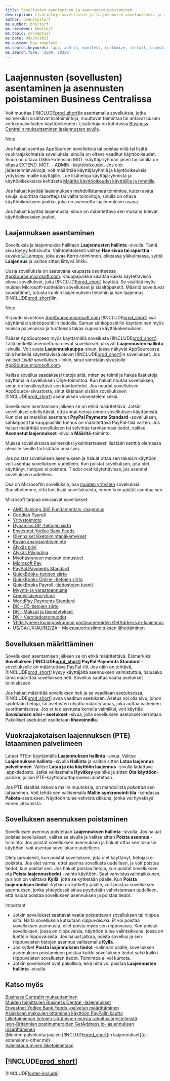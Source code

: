 ```yaml
---
title: Sovellusten asentaminen ja asennusten poistaminen
description: Lisätietoja sovellusten ja laajennusten asentamisesta ja asennusten poistamisesta Business Centralissa.
author: brentholtorf
ms.author: bholtorf
ms.reviewer: bholtorf
ms.topic: conceptual
ms.date: 04/24/2023
ms.custom: bap-template
ms.search.keywords: 'app, add-in, manifest, customize, install, uninstall'
ms.search.form: '2500, 20350'
---
```


# Laajennusten (sovellusten) asentaminen ja asennusten poistaminen Business Centralissa

Voit muuttaa [!INCLUDE[prod_short](includes/prod_short.md)]ia asentamalla sovelluksia, jotka esimerkiksi sisältävät lisätoimintoja, muuttavat toimintaa tai antavat uusien verkkopalveluiden käyttöoikeuden. Lisätietoja on kohdassa [Business Centralin mukauttaminen laajennusten avulla](ui-extensions.md).

> [!NOTE]
> Jos haluat asentaa AppSourcen sovelluksia tai poistaa niitä tai lisätä vuokraajakohtaisia sovelluksia, sinulla on oltava vaaditut käyttöoikeudet. Sinun on oltava D365 Extension MGT -käyttäjäryhmän jäsen tai sinulla on oltava EXTEND. MGT. - ADMIN -käyttöoikeudet. Jos olet järjestelmänvalvoja, voit määrittää käyttäjäryhmiä ja käyttöoikeuksia yrityksesi muille käyttäjille. Lue lisätietoja käyttäjäryhmistä ja käyttöoikeuksista kohdasta [Määritä käyttöoikeudet käyttäjille ja ryhmille](ui-define-granular-permissions.md).
>
> Jos haluat käyttää laajennuksen mahdollistamaa toimintoa, kuten avata sivuja, suorittaa raportteja tai valita toimintoja, sinulla on oltava käyttöoikeuksien joukko, joka on asennettu laajennuksen osana.

Jos haluat käyttää laajennusta, sinun on määritettävä sen mukana tulevat käyttöoikeuksien joukot.

## <a name="install"></a>Laajennuksen asentaminen

Sovelluksia ja laajennuksia hallitaan **Laajennusten hallinta** -sivulla. Tämä sivu löytyy kotisivulta. Vaihtoehtoisesti valitse **Hae sivua tai raporttia** -kuvake ![Lamppu, joka avaa Kerro-toiminnon.](media/ui-search/search_small.png "Kerro, mitä haluat tehdä") oikeassa yläkulmassa, syötä **Laajennus** ja valitse sitten liittyvä linkki.  

Uusia sovelluksia on saatavana kaupasta osoitteessa [AppSource.microsoft.com](https://go.microsoft.com/fwlink/?linkid=2081646). Kauppapaikka sisältää kaikki käytettävissä olevat sovellukset, joita [!INCLUDE[prod_short](includes/prod_short.md)] käyttää. Se sisältää myös muiden Microsoft-tuotteiden sovellukset ja sisältöpaketit. Määritä soveltuvat suodattimet, tutustu kunkin laajennuksen tietoihin ja hae laajennus [!INCLUDE[prod_short](includes/prod_short.md)]iin.  

> [!NOTE]  
> Kirjaudu sivustoon [AppSource.microsoft.com](https://appsource.microsoft.com/) [!INCLUDE[prod_short](includes/prod_short.md)]issa käyttämäsi sähköpostitilin tiedoilla. Saman sähköpostitilin käyttäminen myös muissa palveluissa ja tuotteissa takaa sujuvan käyttökokemuksen.  

Pääset AppSourceen myös käyttämällä sovellusta [!INCLUDE[prod_short](includes/prod_short.md)]. Tällä hetkellä asennettuna olevat sovellukset näkyvät **Laajennusten hallinta** -sivulla. Voit avata **Laajennuskauppa**-sivun, jossa näkyvät AppSourcessa tällä hetkellä käytettävissä olevat [!INCLUDE[prod_short](includes/prod_short.md)]in sovellukset. Jos valitset *Lisää sovelluksia* -linkin, sinut siirretään sivustolle [AppSource.microsoft.com](https://go.microsoft.com/fwlink/?linkid=2081646).  

Valitse sovellus saadaksesi tietoja siitä, miten se toimii ja hakea lisätietoja käyttämällä sovelluksen Ohje-toimintoa. Kun haluat noutaa sovelluksen, sinun on hyväksyttävä sen käyttöehdot. Jos noudat sovelluksen AppSource-sivustosta, sinut kirjataan sisään sovellukseen [!INCLUDE[prod_short](includes/prod_short.md)] asennuksen viimeistelemiseksi.  

Sovelluksen asentamisen jälkeen se on ehkä määritettävä. Jotkin sovellukset edellyttävät, että annat tietoja ennen sovelluksen käyttämistä. Kun olet esimerkiksi asentanut **PayPal Payments Standard** -sovelluksen, sähköposti tai kauppiastilin tunnus on määritettävä PayPal-tiliä varten. Jos haluat määrittää sovelluksen tai selvittää tarvitsemasi tiedot, valitse **Asennetut laajennukset** -sivulla **Määritä**-toiminto.  

Muissa sovelluksissa esimerkiksi yksinkertaisesti lisätään kenttiä olemassa olevalle sivulle tai lisätään uusi sivu.

Jos poistat sovelluksen asennuksen ja haluat ottaa sen takaisin käyttöön, voit asentaa sovelluksen uudelleen. Kun poistat sovelluksen, jota olet käyttänyt, tietojasi ei poisteta. Tiedot ovat käytettävissä, jos asennat sovelluksen uudelleen.

Osa on Microsoftin sovelluksia, osa [muiden yritysten](ui-extensions-other.md) sovelluksia. Suosittelemme, että luet lisää sovelluksesta, ennen kuin päätät asentaa sen.

Microsoft tarjoaa seuraavat sovellukset:

* [AMC Banking 365 Fundamentals -laajennus](ui-extensions-amc-banking.md)
* [Ceridian Payroll](ui-extensions-ceridian-payroll.md)
* [Yritystoiminto](ui-extensions-company-hub.md)  
* [Dynamics GP -tietojen siirto](ui-extensions-dynamicsgp-data-migration.md)
* [Envestnet Yodlee Bank Feeds](ui-extensions-yodlee-bank-feeds.md)
* [Olennaiset liiketoimintanäkemykset](ui-extensions-essential-business-insights.md)
* [Kuvan analysointitoiminto](ui-extensions-image-analyzer.md)
* [Älykäs pilvi](ui-extensions-data-replication.md)
* [Älykäs Pilvipohja](ui-extensions-intelligent-cloud.md)  
* [Myöhästyneen maksun ennusteet](ui-extensions-late-payment-prediction.md)
* [Microsoft Pay](ui-extensions-microsoft-pay-payments.md)
* [PayPal Payments Standard](ui-extensions-paypal-payments-standard.md)
* [QuickBooks-tietojen siirto](ui-extensions-quickbooks-data-migration.md)
* [QuickBooks Online -tietojen siirto](ui-extensions-quickbooks-online-data-migration.md)
* [QuickBooks Payroll -tiedostojen tuonti](ui-extensions-quickbooks-payroll.md)
* [Myynti- ja varastoennuste](ui-extensions-sales-forecast.md)
* [Arvonlisäveroryhmä](ui-extensions-vat-group.md)
* [WorldPay Payments Standard](ui-extensions-worldpay-payments-standard.md)
* [DK – C5-tietojen siirto](ui-extensions-c5-data-migration.md)
* [DK - Maksut ja täsmäytykset](ui-extensions-payments-reconciliation-formats-dk.md)
* [DK – Verotiedostomuodot](ui-extensions-tax-file-formats-dk.md)
* [Yhdistyneen kuningaskunnan postinumeroiden GetAddress.io-laajennus](LocalFunctionality/UnitedKingdom/ui-extensions-getaddressio.md)  
* [US/CA/UK/AU/NZ/ZA – Maksusuoritusilmoituksen lähettäminen](ui-extensions-send-remittance-advice.md)

## Sovelluksen määrittäminen

Sovelluksen asentamisen jälkeen se on ehkä määritettävä. Esimerkiksi **Sovelluksen [!INCLUDE[prod_short](includes/prod_short.md)] PayPal Payments Standard** -sovellukselle on määritettävä PayPal-tili. Jos näin on tehtävä, [!INCLUDE[prod_short](includes/prod_short.md)] kysyy käyttäjältä asennuksen valmistuttua, haluaako tämä määrittää sovelluksen heti. Sovellus saattaa vaatia asetukset toimiakseen.

Jos haluat määrittää sovelluksen heti ja se vaaditaan asetuksessa, [!INCLUDE[prod_short](includes/prod_short.md)] avaa vaaditun asetuksen. Asetus voi olla sivu, johon syötetään tietoja, tai asetusten ohjattu määritysopas, joka auttaa vaiheiden suorittamisessa. Jos et tee asetusta kerralla valmiiksi, voit käyttää **_Sovelluksen nimi_ – asetukset** -sivua, jolla sovelluksen asetukset kerrotaan. Pakolliset asetukset osoitetaan **lihavoinnilla**.

## Vuokraajakotaisen laajennuksen (PTE) lataaminen palvelimeen

Lataat PTE:n käyttämällä **Laajennuksen hallinta** -sivua. Valitse **Laajennuksen hallinta** -sivulla **Hallinta** ja valitse sitten **Lataa laajennus palvelimeen**. Valitse **Lataa ja ota käyttöön laajennus** -sivulla ladattava .app-tiedosto. Jatka valitsemalla **Hyväksy**-painike ja sitten **Ota käyttöön**-painike, jolloin PTE-käyttöönottoprosessi aloitetaan.

Jos PTE sisältää rikkovia mallin muutoksia, on mahdollista *pakottaa* sen lataaminen. Voit tehdä sen valitsemalla **Mallin synkronointi tila** -kohdassa **Pakota**-asetuksen. Näyttöön tulee vahvistusikkuna, jonka voi hyväksyä ennen jatkamista.  

## Sovelluksen asennuksen poistaminen

Sovelluksen asennus poistetaan **Laajennuksen hallinta** -sivulla. Jos haluat poistaa sovelluksen, valitse se sivulla ja valitse sitten **Poista asennus** -toiminto. Jos poistat sovelluksen asennuksen ja haluat ottaa sen takaisin käyttöön, voit asentaa sovelluksen uudelleen.

Oletusarvoisesti, kun poistat sovelluksen, jota olet käyttänyt, tietojasi ei poisteta. Jos olet varma, ettet asenna sovellusta uudelleen, ja voit poistaa tiedot, kun poistat sen. Jos haluat poistaa tietoja, kun poistat sovelluksen, ota **Poista laajennustiedot** -vaihto käyttöön. Saat vahvistusvalintaikkunan, ja sinun on valittava **Kyllä**, jotta se kytketään päälle. Kun **Poista laajennuksen tiedot** -kytkin on kytketty päälle, voit poistaa sovelluksen asennuksen, jonka yhteydessä sinua pyydetään vahvistamaan uudelleen, että haluat poistaa sovelluksen asennuksen ja poistaa tiedot.

> [!IMPORTANT]  
> * Jotkin sovellukset saattavat vaatia poistettavan sovelluksen tai riippua siitä. Näitä sovelluksia kutsutaan *riippuvaisiksi*. Et voi poistaa sovelluksen asennusta, ellet poista myös sen riippuvaisia. Kun poistat sovelluksen, jossa on riippuvaisia, näyttöön tulee valintaikkuna, jossa on luettelo riippuvaisista. Jos haluat jatkaa, poista sovellus ja sen riippuvaisten tietojen asennus valitsemalla **Kyllä**.
> * Jos kytket **Poista laajennuksen tiedot** -valinnan päälle, sovelluksen asennuksen poistaminen poistaa kaikki sovelluksen tiedot *sekä* kaikki riippuvaisten sovellusten tiedot. Toimintoa ei voi kumota.
> * Jotkin sovellukset ovat pakollisia, eikä niitä voi poistaa **Laajennusten hallinta** -sivulla.  

## Katso myös

[Business Centralin mukauttaminen](ui-customizing-overview.md)  
[Muiden toimittajien Business Central -laajennukset](ui-extensions-other.md)  
[Envestnet Yodlee Bank Feeds -palvelun määrittäminen](bank-how-setup-bank-statement-service.md)  
[Asiakkaan maksujen ottaminen käyttöön PayPalin kautta](sales-how-enable-payment-service-extensions.md)  
[Liiketoiminnan tietojen siirtäminen muista rahoitusjärjestelmistä](across-import-data-configuration-packages.md)  
[Ison-Britannian postinumeroiden GetAddress.io-laajennuksen määrittäminen](LocalFunctionality/UnitedKingdom/uk-setup-postal-code-service.md)  
[Muiden palveluntarjoajien [!INCLUDE[prod_short](includes/prod_short.md)]in laajennukset](ui-extensions-other.md)  
[Valmistautuminen liiketoimintaan](ui-get-ready-business.md)  

## [!INCLUDE[prod_short](includes/free_trial_md.md)]  


[!INCLUDE[footer-include](includes/footer-banner.md)]